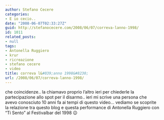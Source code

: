 ```yaml
---
author: Stefano Cecere
categories:
- E io cecio..
date: "2008-06-07T02:33:27Z"
guid: http://stefanocecere.com/2008/06/07/correva-lanno-1998/
id: 1011
related_posts:
- null
tags:
- Antonella Ruggiero
- krur
- ricreazione
- stefano cecere
- video
title: correva l&#039;anno 1998&#8230;
url: /2008/06/07/correva-lanno-1998/
---
```


che coincidenze.. la chiamavo proprio l&#8217;altro ieri per chiederle la partecipazione allo spot per il disarmo.. ieri mi scrive una persona che avevo conosciuto 10 anni fa ai tempi di questo video&#8230; vediamo se scoprite la relazione tra questo blog e questa performance di Antonella Ruggiero con &#8220;Ti Sento&#8221; al Festivalbar del 1998 😉